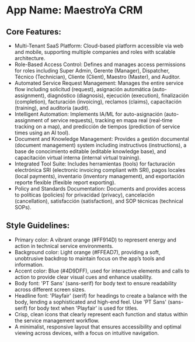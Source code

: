 # **App Name**: MaestroYa CRM

## Core Features:

- Multi-Tenant SaaS Platform: Cloud-based platform accessible via web and mobile, supporting multiple companies and roles with scalable architecture.
- Role-Based Access Control: Defines and manages access permissions for roles including Super Admin, Gerente (Manager), Dispatcher, Técnico (Technician), Cliente (Client), Maestro (Master), and Auditor.
- Automated Service Request Management: Manages the entire service flow including solicitud (request), asignación automática (auto-assignment), diagnóstico (diagnosis), ejecución (execution), finalización (completion), facturación (invoicing), reclamos (claims), capacitación (training), and auditoría (audit).
- Intelligent Automation: Implements IA/ML for auto-asignación (auto-assignment of service requests), tracking en mapa real (real-time tracking on a map), and predicción de tiempos (prediction of service times using an AI tool).
- Document and Knowledge Management: Provides a gestión documental (document management) system including instructivos (instructions), a base de conocimiento editable (editable knowledge base), and capacitación virtual interna (internal virtual training).
- Integrated Tool Suite: Includes herramientas (tools) for facturación electrónica SRI (electronic invoicing compliant with SRI), pagos locales (local payments), inventario (inventory management), and exportación reporte flexible (flexible report exporting).
- Policy and Standards Documentation: Documents and provides access to políticas (policies) for privacidad (privacy), cancelación (cancellation), satisfacción (satisfaction), and SOP técnicas (technical SOPs).

## Style Guidelines:

- Primary color: A vibrant orange (#FF914D) to represent energy and action in technical service environments.
- Background color: Light orange (#FFEAD7), providing a soft, unobtrusive backdrop to maintain focus on the app’s tools and information.
- Accent color: Blue (#4D9DFF), used for interactive elements and calls to action to provide clear visual cues and enhance usability.
- Body font: 'PT Sans' (sans-serif) for body text to ensure readability across different screen sizes.
- Headline font: 'Playfair' (serif) for headings to create a balance with the body, lending a sophisticated and high-end feel. Use 'PT Sans' (sans-serif) for body text when 'Playfair' is used for titles.
- Crisp, clean icons that clearly represent each function and status within the service management workflow.
- A minimalist, responsive layout that ensures accessibility and optimal viewing across devices, with a focus on intuitive navigation.
